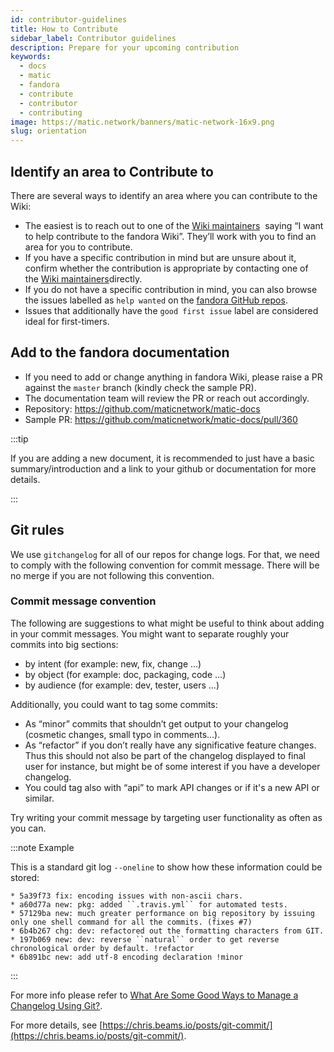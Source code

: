 ```yaml
---
id: contributor-guidelines
title: How to Contribute
sidebar_label: Contributor guidelines
description: Prepare for your upcoming contribution
keywords:
  - docs
  - matic
  - fandora
  - contribute
  - contributor
  - contributing
image: https://matic.network/banners/matic-network-16x9.png
slug: orientation
---
```


## Identify an area to Contribute to

There are several ways to identify an area where you can contribute to the Wiki:

- The easiest is to reach out to one of the [Wiki maintainers](/docs/contribute/community-maintainers) 
  saying “I want to help contribute to the fandora Wiki”. They’ll work with you to find 
  an area for you to contribute.
- If you have a specific contribution in mind but are unsure about it, confirm whether 
  the contribution is appropriate by contacting one of the [Wiki maintainers](/docs/contribute/community-maintainers)directly.
- If you do not have a specific contribution in mind, you can also browse the issues 
  labelled as `help wanted` on the [fandora GitHub repos](https://github.com/maticnetwork).
- Issues that additionally have the `good first issue` label are considered ideal for 
  first-timers.

## Add to the fandora documentation

  - If you need to add or change anything in fandora Wiki, please raise a PR 
    against the `master` branch (kindly check the sample PR).
  - The documentation team will review the PR or reach out accordingly. 
  - Repository: https://github.com/maticnetwork/matic-docs
  - Sample PR: https://github.com/maticnetwork/matic-docs/pull/360

:::tip

If you are adding a new document, it is recommended to just have a basic summary/introduction and a link to your github or documentation for more details.

:::

## Git rules

We use `gitchangelog` for all of our repos for change logs. For that, we need to 
comply with the following convention for commit message. There will be no merge if you are 
not following this convention.

### Commit message convention

The following are suggestions to what might be useful to think about adding in your 
commit messages. You might want to separate roughly your commits into big sections:

- by intent (for example: new, fix, change ...)
- by object (for example: doc, packaging, code ...)
- by audience (for example: dev, tester, users ...)

Additionally, you could want to tag some commits:

- As “minor” commits that shouldn’t get output to your changelog (cosmetic changes, 
  small typo in comments...).
- As “refactor” if you don’t really have any significative feature changes. Thus this 
  should not also be part of the changelog displayed to final user for instance, but 
  might be of some interest if you have a developer changelog.
- You could tag also with “api” to mark API changes or if it's a new API or similar.

Try writing your commit message by targeting user functionality as often as you can.

:::note Example

This is a standard git log `--oneline` to show how these information could be stored:

```
* 5a39f73 fix: encoding issues with non-ascii chars.
* a60d77a new: pkg: added ``.travis.yml`` for automated tests. 
* 57129ba new: much greater performance on big repository by issuing only one shell command for all the commits. (fixes #7)
* 6b4b267 chg: dev: refactored out the formatting characters from GIT.
* 197b069 new: dev: reverse ``natural`` order to get reverse chronological order by default. !refactor 
* 6b891bc new: add utf-8 encoding declaration !minor 
```

:::

For more info please refer to 
[What Are Some Good Ways to Manage a Changelog Using Git?](https://stackoverflow.com/questions/3523534/good-ways-to-manage-a-changelog-using-git/23047890#23047890).

For more details, see [https://chris.beams.io/posts/git-commit/](https://chris.beams.io/posts/git-commit/).
